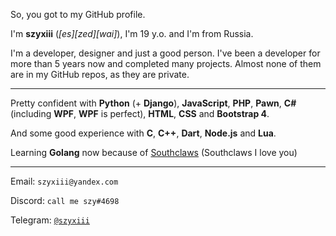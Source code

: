 So, you got to my GitHub profile.



I'm **szyxiii** (*[es][zed][wai]*), I'm 19 y.o. and I'm from Russia.

I'm a developer, designer and just a good person. I've been a developer for more than 5 years now and completed many projects. Almost none of them are in my GitHub repos, as they are private.

---
Pretty confident with **Python** (+ **Django**), **JavaScript**, **PHP**, **Pawn**, **C#** (including **WPF**, **WPF** is perfect), **HTML**, **CSS** and **Bootstrap 4**.

And some good experience with **C**, **C++**, **Dart**, **Node.js** and **Lua**.

Learning **Golang** now because of [Southclaws](https://github.com/Southclaws) (Southclaws I love you)

---
Email: `szyxiii@yandex.com`

Discord: `call me szy#4698`

Telegram: [`@szyxiii`](https://t.me/szyxiii)
